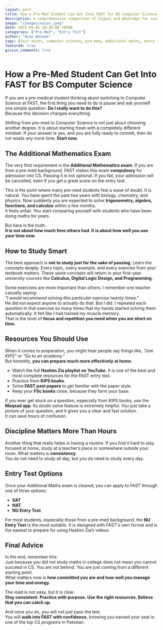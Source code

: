 ```yaml
---
layout: post
title: How a Pre-Med Student Can Get Into FAST for BS Computer Science
description: A comprehensive comparison of Signal and WhatsApp for secure messaging
image: "/images/nuces.jpeg"
date: 2025-05-01 10:20:00 +0500
categories: ["Pre-Med", "Entry Test"]
author: "Azan Waseem"
tags: [fast nuces, computer science, pre-med, additional maths, entry test]
featured: true
giscus_comments: true
---
```


# How a Pre-Med Student Can Get Into FAST for BS Computer Science

If you are a pre-medical student thinking about switching to Computer Science at FAST, the first thing you need to do is pause and ask yourself one simple question: **Do I really want to do this?**  
Because this decision changes everything.

Shifting from pre-med to Computer Science is not just about choosing another degree. It is about starting fresh with a completely different mindset. If your answer is yes, and you are fully ready to commit, then do not waste any more time. **Start now.**

## The Additional Mathematics Exam

The very first requirement is the **Additional Mathematics exam**. If you are from a pre-med background, FAST makes this exam **compulsory** for admission into CS. Passing it is not optional. If you fail, your admission will be cancelled, even if you get a great score on the entry test.

This is the point where many pre-med students feel a wave of doubt. It is natural. You have spent the past two years with biology, chemistry, and physics. Now suddenly you are expected to solve **trigonometry, algebra, functions, and calculus** within a few months.  
It feels unfair. You start comparing yourself with students who have been doing maths for years.

But here is the truth:  
**It is not about how much time others had. It is about how well you use your time now.**

## How to Study Smart

The best approach is **not to study just for the sake of passing**. Learn the concepts deeply. Every topic, every example, and every exercise from your textbook matters. These same concepts will return in your first-year university courses like **Calculus, Digital Logic Design, and Programming**.

Some exercises are more important than others. I remember one teacher casually saying:  
*"I would recommend solving this particular exercise twenty times."*  
He did not expect anyone to actually do that. But I did. I repeated each question in that exercise so many times that my hands started solving them automatically. It felt like I had trained my muscle memory.  
That is the level of **focus and repetition you need when you are short on time.**

## Resources You Should Use

When it comes to preparation, you might hear people say things like, *"Join KIPS"* or *"Go to an academy."*  
But honestly, **you can prepare much more effectively at home**.

- Watch the full **Hashim Zia playlist on YouTube**. It is one of the best and most complete resources for the FAST entry test.
- Practice from **KIPS books**.
- Solve **FAST past papers** to get familiar with the paper style.
- Keep your **FSc books** close, because they form your base.

If you ever get stuck on a question, especially from KIPS books, use the **Maqsad app**. Its doubt-solve feature is extremely helpful. You just take a picture of your question, and it gives you a clear and fast solution.  
It can save hours of confusion.

## Discipline Matters More Than Hours

Another thing that really helps is having a routine. If you find it hard to stay focused at home, study at a teacher’s place or somewhere outside your room. What matters is **consistency**.  
You do not need to study all day, but you do need to study every day.

## Entry Test Options

Once your Additional Maths exam is cleared, you can apply to FAST through one of three options:

- **SAT**
- **NAT**
- **NU Entry Test**

For most students, especially those from a pre-med background, the **NU Entry Test** is the most suitable. It is designed with FAST's own format and is the easiest to prepare for using Hashim Zia’s videos.

## Final Advice

In the end, remember this:  
Just because you did not study maths in college does not mean you cannot succeed in CS. You are not behind. You are just coming from a different starting point.  
What matters now is **how committed you are and how well you manage your time and energy.**

The road is not easy, but it is clear.  
**Stay consistent. Practice with purpose. Use the right resources. Believe that you can catch up.**

And once you do, you will not just pass the test.  
You will **walk into FAST with confidence**, knowing you earned your seat in one of the top CS programs in Pakistan.
